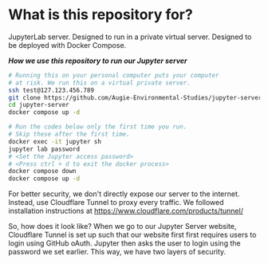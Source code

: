 # What is this repository for?

JupyterLab server. Designed to run in a private virtual server.
Designed to be deployed with Docker Compose.

***How we use this repository to run our Jupyter server***<br>
```bash
# Running this on your personal computer puts your computer
# at risk. We run this on a virtual private server.
ssh test@127.123.456.789
git clone https://github.com/Augie-Environmental-Studies/jupyter-server.git
cd jupyter-server
docker compose up -d

# Run the codes below only the first time you run.
# Skip these after the first time.
docker exec -it jupyter sh
jupyter lab password
# <Set the Jupyter access password>
# <Press ctrl + d to exit the docker process>
docker compose down
docker compose up -d
```

For better security, we don't directly expose
our server to the internet. Instead, use Cloudflare Tunnel
to proxy every traffic. We followed installation instructions at
https://www.cloudflare.com/products/tunnel/

So, how does it look like? When we go to our
Jupyter Server website,
Cloudflare Tunnel is set up such that our website first
first requires users to login using GitHub oAuth.
Jupyter then asks the user to login using the password
we set earlier. This way, we have two layers of security.

<br>
<br>
